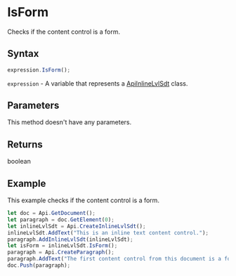# IsForm

Checks if the content control is a form.

## Syntax

```javascript
expression.IsForm();
```

`expression` - A variable that represents a [ApiInlineLvlSdt](../ApiInlineLvlSdt.md) class.

## Parameters

This method doesn't have any parameters.

## Returns

boolean

## Example

This example checks if the content control is a form.

```javascript editor-
let doc = Api.GetDocument();
let paragraph = doc.GetElement(0);
let inlineLvlSdt = Api.CreateInlineLvlSdt();
inlineLvlSdt.AddText("This is an inline text content control.");
paragraph.AddInlineLvlSdt(inlineLvlSdt);
let isForm = inlineLvlSdt.IsForm();
paragraph = Api.CreateParagraph();
paragraph.AddText("The first content control from this document is a form: " + isForm);
doc.Push(paragraph);
```
